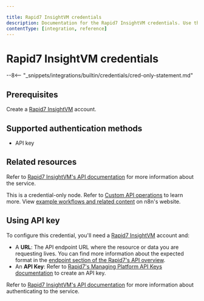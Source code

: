 ```yaml
---

title: Rapid7 InsightVM credentials
description: Documentation for the Rapid7 InsightVM credentials. Use these credentials to authenticate Rapid7 InsightVm in n8n, a workflow automation platform.
contentType: [integration, reference]
---
```


# Rapid7 InsightVM credentials

--8<-- "_snippets/integrations/builtin/credentials/cred-only-statement.md"

## Prerequisites

Create a [Rapid7 InsightVM](https://www.rapid7.com/products/insightvm/) account.

## Supported authentication methods

* API key

## Related resources

Refer to [Rapid7 InsightVM's API documentation](https://help.rapid7.com/insightvm/en-us/api/integrations.html) for more information about the service.

This is a credential-only node. Refer to [Custom API operations](/integrations/custom-operations.md) to learn more. View [example workflows and related content](https://n8n.io/integrations/rapid7-insight-platform/) on n8n's website.

## Using API key

To configure this credential, you'll need a [Rapid7 InsightVM](https://www.rapid7.com/products/insightvm/) account and:

* A **URL**: The API endpoint URL where the resource or data you are requesting lives. You can find more information about the expected format in the [endpoint section of the Rapid7's API overview](https://docs.rapid7.com/insight/api-overview/#endpoint).
* An **API Key**: Refer to [Rapid7's Managing Platform API Keys documentation](https://docs.rapid7.com/insight/managing-platform-api-keys/) to create an API key.

Refer to [Rapid7 InsightVM's API documentation](https://help.rapid7.com/insightvm/en-us/api/integrations.html) for more information about authenticating to the service.
